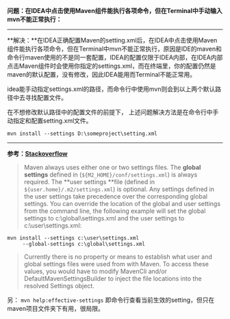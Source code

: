 <!-- 初版时间 2023年07月20日 16:36:25 
链接：http://3ms.huawei.com/km/blogs/details/14492391
-->



**问题：在IDEA中点击使用Maven组件能执行各项命令，但在Terminal中手动输入mvn不能正常执行：**

--------------

**解决：**在IDEA正确配置Maven的setting.xml后，在IDEA中点击使用Maven组件能执行各项命令，但在Terminal中mvn不能正常执行，原因是IDE的maven和命令行maven使用的不是同一套配置，IDEA的配置仅限于IDEA内部，在IDEA内部点击Maven组件时会使用你指定的settings.xml，而在终端里，你的配置仍然是maven的默认配置，没有修改，因此IDEA能用而Terminal不能正常用。

idea能手动指定settings.xml的路径，而命令行中使用mvn则会到以上两个默认路径中去寻找配置文件。

在不想修改默认路径中的配置文件的前提下，
上述问题解决方法是在命令行中手动指定和配置setting.xml文件。

`mvn install --settings D:\someproject\setting.xml`

--------------


**参考：[Stackoverflow](https://stackoverflow.com/questions/1261215/maven-command-to-determine-which-settings-xml-file-maven-is-using)**
> Maven always uses either one or two settings files. The **global settings** defined in (`${M2_HOME}/conf/settings.xml`) is always required. The **user settings **file (defined in `${user.home}/.m2/settings.xml`) is optional. Any settings defined in the user settings take precedence over the corresponding global settings.
You can override the location of the global and user settings from the command line, the following example will set the global settings to c:\global\settings.xml and the user settings to c:\user\settings.xml:

```
mvn install --settings c:\user\settings.xml 
     --global-settings c:\global\settings.xml
```
> Currently there is no property or means to establish what user and global settings files were used from with Maven. To access these values, you would have to modify MavenCli and/or DefaultMavenSettingsBuilder to inject the file locations into the resolved Settings object.


另： `mvn help:effective-settings` 即命令行查看当前生效的setting，但只在maven项目文件夹下有用，很局限。
